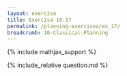 ```yaml
---
layout: exercise
title: Exercise 10.17
permalink: /planning-exercises/ex_17/
breadcrumb: 10-Classical-Planning
---
```


{% include mathjax_support %}

<div><i class="arrow-up loader" data-chapter="planning-exercises" data-exercise="ex_17" data-rating="0"></i></div>
{% include_relative question.md %}
